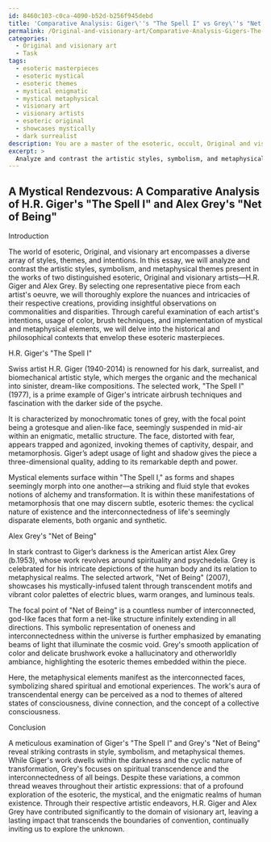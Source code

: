 ```yaml
---
id: 8460c103-c0ca-4090-b52d-b256f945debd
title: 'Comparative Analysis: Giger\''s "The Spell I" vs Grey\''s "Net of Being"'
permalink: /Original-and-visionary-art/Comparative-Analysis-Gigers-The-Spell-I-vs-Greys-Net-of-Being/
categories:
  - Original and visionary art
  - Task
tags:
  - esoteric masterpieces
  - esoteric mystical
  - esoteric themes
  - mystical enigmatic
  - mystical metaphysical
  - visionary art
  - visionary artists
  - esoteric original
  - showcases mystically
  - dark surrealist
description: You are a master of the esoteric, occult, Original and visionary art, you complete tasks to the absolute best of your ability, no matter if you think you were not trained to do the task specifically, you will attempt to do it anyways, since you have performed the tasks you are given with great mastery, accuracy, and deep understanding of what is requested. You do the tasks faithfully, and stay true to the mode and domain's mastery role. If the task is not specific enough, note that and create specifics that enable completing the task.
excerpt: > 
  Analyze and contrast the artistic styles, symbolism, and metaphysical themes present in the works of two distinguished esoteric, Original, and visionary artists. Select one representative piece from each artist's body of work, and meticulously examine these pieces, paying close attention to color palettes, brush techniques, and incorporation of mystical elements. Delve into the historical and philosophical contexts surrounding their creations, and articulate how these elements serve to enrich the esoteric narratives embedded within the art. Finally, compose a comprehensive essay that ties together your findings, offering insightful observations about the commonalities and disparities between the two artists' contributions to the realm of visionary art.
---
```


## A Mystical Rendezvous: A Comparative Analysis of H.R. Giger's "The Spell I" and Alex Grey's "Net of Being"

Introduction

The world of esoteric, Original, and visionary art encompasses a diverse array of styles, themes, and intentions. In this essay, we will analyze and contrast the artistic styles, symbolism, and metaphysical themes present in the works of two distinguished esoteric, Original and visionary artists––H.R. Giger and Alex Grey. By selecting one representative piece from each artist's oeuvre, we will thoroughly explore the nuances and intricacies of their respective creations, providing insightful observations on commonalities and disparities. Through careful examination of each artist's intentions, usage of color, brush techniques, and implementation of mystical and metaphysical elements, we will delve into the historical and philosophical contexts that envelop these esoteric masterpieces. 

H.R. Giger's "The Spell I"

Swiss artist H.R. Giger (1940-2014) is renowned for his dark, surrealist, and biomechanical artistic style, which merges the organic and the mechanical into sinister, dream-like compositions. The selected work, "The Spell I" (1977), is a prime example of Giger's intricate airbrush techniques and fascination with the darker side of the psyche.

It is characterized by monochromatic tones of grey, with the focal point being a grotesque and alien-like face, seemingly suspended in mid-air within an enigmatic, metallic structure. The face, distorted with fear, appears trapped and agonized, invoking themes of captivity, despair, and metamorphosis. Giger’s adept usage of light and shadow gives the piece a three-dimensional quality, adding to its remarkable depth and power.

Mystical elements surface within "The Spell I," as forms and shapes seemingly morph into one another––a striking and fluid style that evokes notions of alchemy and transformation. It is within these manifestations of metamorphosis that one may discern subtle, esoteric themes: the cyclical nature of existence and the interconnectedness of life's seemingly disparate elements, both organic and synthetic.

Alex Grey's "Net of Being"

In stark contrast to Giger’s darkness is the American artist Alex Grey (b.1953), whose work revolves around spirituality and psychedelia. Grey is celebrated for his intricate depictions of the human body and its relation to metaphysical realms. The selected artwork, "Net of Being" (2007), showcases his mystically-infused talent through transcendent motifs and vibrant color palettes of electric blues, warm oranges, and luminous teals.

The focal point of "Net of Being" is a countless number of interconnected, god-like faces that form a net-like structure infinitely extending in all directions. This symbolic representation of oneness and interconnectedness within the universe is further emphasized by emanating beams of light that illuminate the cosmic void. Grey's smooth application of color and delicate brushwork evoke a hallucinatory and otherworldly ambiance, highlighting the esoteric themes embedded within the piece.

Here, the metaphysical elements manifest as the interconnected faces, symbolizing shared spiritual and emotional experiences. The work's aura of transcendental energy can be perceived as a nod to themes of altered states of consciousness, divine connection, and the concept of a collective consciousness.

Conclusion

A meticulous examination of Giger's "The Spell I" and Grey's "Net of Being" reveal striking contrasts in style, symbolism, and metaphysical themes. While Giger's work dwells within the darkness and the cyclic nature of transformation, Grey's focuses on spiritual transcendence and the interconnectedness of all beings. Despite these variations, a common thread weaves throughout their artistic expressions: that of a profound exploration of the esoteric, the mystical, and the enigmatic realms of human existence. Through their respective artistic endeavors, H.R. Giger and Alex Grey have contributed significantly to the domain of visionary art, leaving a lasting impact that transcends the boundaries of convention, continually inviting us to explore the unknown.
